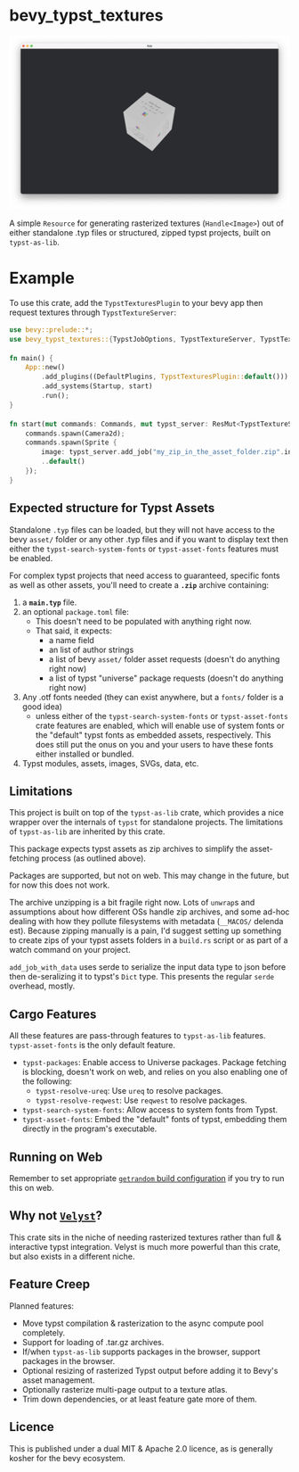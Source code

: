 # bevy_typst_textures

[![](./screenshot.png)](./examples/default_fonts_3d.rs)

A simple `Resource` for generating rasterized textures (`Handle<Image>`) out of either standalone .typ files or structured, zipped typst projects, built on `typst-as-lib`.

# Example

To use this crate, add the `TypstTexturesPlugin` to your bevy app then request textures through `TypstTextureServer`:

```rust
use bevy::prelude::*;
use bevy_typst_textures::{TypstJobOptions, TypstTextureServer, TypstTexturesPlugin};

fn main() {
    App::new()
        .add_plugins((DefaultPlugins, TypstTexturesPlugin::default()))
        .add_systems(Startup, start)
        .run();
}

fn start(mut commands: Commands, mut typst_server: ResMut<TypstTextureServer>) {
    commands.spawn(Camera2d);
    commands.spawn(Sprite {
        image: typst_server.add_job("my_zip_in_the_asset_folder.zip".into(), TypstJobOptions::default()),
        ..default()
    });
}
```

## Expected structure for Typst Assets

Standalone `.typ` files can be loaded, but they will not have access to the bevy `asset/` folder or any other .typ files and if you want to display text then either the `typst-search-system-fonts` or `typst-asset-fonts` features must be enabled.

For complex typst projects that need access to guaranteed, specific fonts as well as other assets, you'll need to create a **`.zip`** archive containing:
1. a **`main.typ`** file.
2. an optional `package.toml` file:
    - This doesn't need to be populated with anything right now.
    - That said, it expects:
        - a name field
        - an list of author strings
        - a list of bevy `asset/` folder asset requests (doesn't do anything right now)
        - a list of typst "universe" package requests (doesn't do anything right now)
3. Any .otf fonts needed (they can exist anywhere, but a `fonts/` folder is a good idea)
    - unless either of the `typst-search-system-fonts` or `typst-asset-fonts` crate features are enabled, which will enable use of system fonts or the "default" typst fonts as embedded assets, respectively. This does still put the onus on you and your users to have these fonts either installed or bundled.
4. Typst modules, assets, images, SVGs, data, etc.

## Limitations

This project is built on top of the `typst-as-lib` crate, which provides a nice wrapper over the internals of `typst` for standalone projects. The limitations of `typst-as-lib` are inherited by this crate.

This package expects typst assets as zip archives to simplify the asset-fetching process (as outlined above).

Packages are supported, but not on web. This may change in the future, but for now this does not work.

The archive unzipping is a bit fragile right now. Lots of `unwrap`s and assumptions about how different OSs handle zip archives, and some ad-hoc dealing with how they pollute filesystems with metadata (`__MACOS/` delenda est). Because zipping manually is a pain, I'd suggest setting up something to create zips of your typst assets folders in a `build.rs` script or as part of a watch command on your project.

`add_job_with_data` uses serde to serialize the input data type to json before then de-seralizing it to typst's `Dict` type. This presents the regular `serde` overhead, mostly.

## Cargo Features

All these features are pass-through features to `typst-as-lib` features. `typst-asset-fonts` is the only default feature.

- `typst-packages`: Enable access to Universe packages. Package fetching is blocking, doesn't work on web, and relies on you also enabling one of the following:
    - `typst-resolve-ureq`: Use `ureq` to resolve packages.
    - `typst-resolve-reqwest`: Use `reqwest` to resolve packages.
- `typst-search-system-fonts`: Allow access to system fonts from Typst.
- `typst-asset-fonts`: Embed the "default" fonts of typst, embedding them directly in the program's executable.

## Running on Web

Remember to set appropriate [`getrandom` build configuration](https://docs.rs/getrandom/0.3.3/#webassembly-support) if you try to run this on web.

## Why not [`Velyst`](https://github.com/voxell-tech/velyst)?

This crate sits in the niche of needing rasterized textures rather than full & interactive typst integration. Velyst is much more powerful than this crate, but also exists in a different niche.

## Feature Creep

Planned features:

- Move typst compilation & rasterization to the async compute pool completely.
- Support for loading of .tar.gz archives.
- If/when `typst-as-lib` supports packages in the browser, support packages in the browser.
- Optional resizing of rasterized Typst output before adding it to Bevy's asset management.
- Optionally rasterize multi-page output to a texture atlas.
- Trim down dependencies, or at least feature gate more of them.

## Licence

This is published under a dual MIT & Apache 2.0 licence, as is generally kosher for the bevy ecosystem.